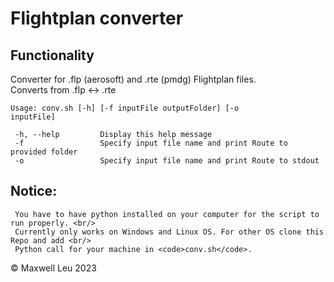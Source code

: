 # Flightplan converter

## Functionality

 Converter for .flp (aerosoft) and .rte (pmdg) Flightplan files. <br/> 
 Converts from .flp <-> .rte

 <code>Usage: conv.sh [-h] [-f inputFile outputFolder] [-o inputFile]</code>

     -h, --help         Display this help message
     -f                 Specify input file name and print Route to provided folder
     -o                 Specify input file name and print Route to stdout


 Notice:
---------
     You have to have python installed on your computer for the script to run properly. <br/>
     Currently only works on Windows and Linux OS. For other OS clone this Repo and add <br/>
     Python call for your machine in <code>conv.sh</code>.


:copyright: Maxwell Leu 2023

